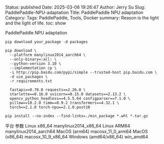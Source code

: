 Status: published
Date: 2025-03-06 19:26:47
Author: Jerry Su
Slug: PaddlePaddle-NPU-adaptation
Title: PaddlePaddle NPU adaptation
Category: 
Tags: PaddlePaddle, Tools, Docker
summary: Reason is the light and the light of life.
toc: show

PaddlePaddle NPU adaptation

`pip download your_package -d packages`

```
pip download \
  --platform manylinux2014_aarch64 \
  --only-binary=:all: \
  --python-version 3.10 \
  --implementation cp \
  -i http://pip.baidu.com/pypi/simple --trusted-host pip.baidu.com \
  -d uie_packages \
  -r requirements.txt
```

```
  fastapi==0.70.0 requests==2.26.0 \
  starlette==0.16.0 uvicorn==0.15.0 datasets==2.13.2 \
  opencv_python_headless==4.5.5.64 configparser==7.1.0 \
  pillow==10.2.0 timm==0.9.2 transformers==4.32.1 \
  torch==2.1.0 torch-npu==2.1.0.post10
```

`pip install --no-index --find-links=./min_package *.whl *.tar.gz`

平台	参数
Linux x86_64	manylinux2014_x86_64
Linux ARM64 	manylinux2014_aarch64
MacOS (arm64)	macosx_11_0_arm64
MacOS (x86_64)	macosx_10_9_x86_64
Windows (amd64/x86_64)	win_amd64

